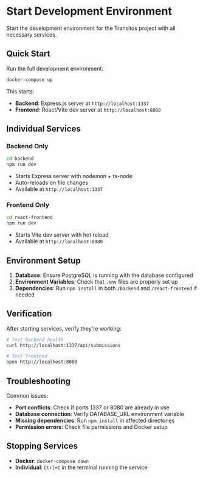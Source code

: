 # Start Development Environment

Start the development environment for the Transitos project with all necessary services.

## Quick Start

Run the full development environment:
```bash
docker-compose up
```

This starts:
- **Backend**: Express.js server at `http://localhost:1337`
- **Frontend**: React/Vite dev server at `http://localhost:8080`

## Individual Services

### Backend Only
```bash
cd backend
npm run dev
```
- Starts Express server with nodemon + ts-node
- Auto-reloads on file changes
- Available at `http://localhost:1337`

### Frontend Only  
```bash
cd react-frontend
npm run dev
```
- Starts Vite dev server with hot reload
- Available at `http://localhost:8080`

## Environment Setup

1. **Database**: Ensure PostgreSQL is running with the database configured
2. **Environment Variables**: Check that `.env` files are properly set up
3. **Dependencies**: Run `npm install` in both `/backend` and `/react-frontend` if needed

## Verification

After starting services, verify they're working:

```bash
# Test backend health
curl http://localhost:1337/api/submissions

# Test frontend 
open http://localhost:8080
```

## Troubleshooting

Common issues:
- **Port conflicts**: Check if ports 1337 or 8080 are already in use
- **Database connection**: Verify DATABASE_URL environment variable
- **Missing dependencies**: Run `npm install` in affected directories
- **Permission errors**: Check file permissions and Docker setup

## Stopping Services

- **Docker**: `docker-compose down`
- **Individual**: `Ctrl+C` in the terminal running the service